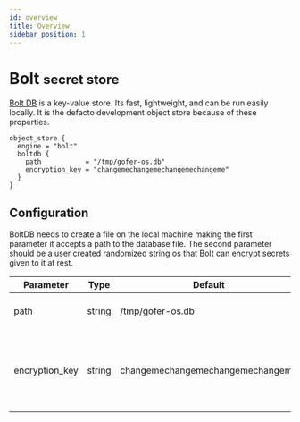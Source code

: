 ```yaml
---
id: overview
title: Overview
sidebar_position: 1
---
```


# Bolt <small>secret store</small>

[Bolt DB](https://dbdb.io/db/boltdb) is a key-value store. Its fast, lightweight, and can be run easily locally. It is the defacto development object store because of these properties.

```hcl
object_store {
  engine = "bolt"
  boltdb {
    path           = "/tmp/gofer-os.db"
    encryption_key = "changemechangemechangemechangeme"
  }
}
```

## Configuration

BoltDB needs to create a file on the local machine making the first parameter it accepts a path to the database file. The second parameter should be a user created randomized string os that Bolt can encrypt secrets given to it at rest.

| Parameter      | Type   | Default                          | Description                                                  |
| -------------- | ------ | -------------------------------- | ------------------------------------------------------------ |
| path           | string | /tmp/gofer-os.db                 | The path on disk to the boltdb file                          |
| encryption_key | string | changemechangemechangemechangeme | A random 32 character string used to encrypt secrets at rest |
